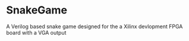 # SnakeGame
 A Verilog based snake game designed for the a Xilinx devlopment FPGA board with a VGA output
